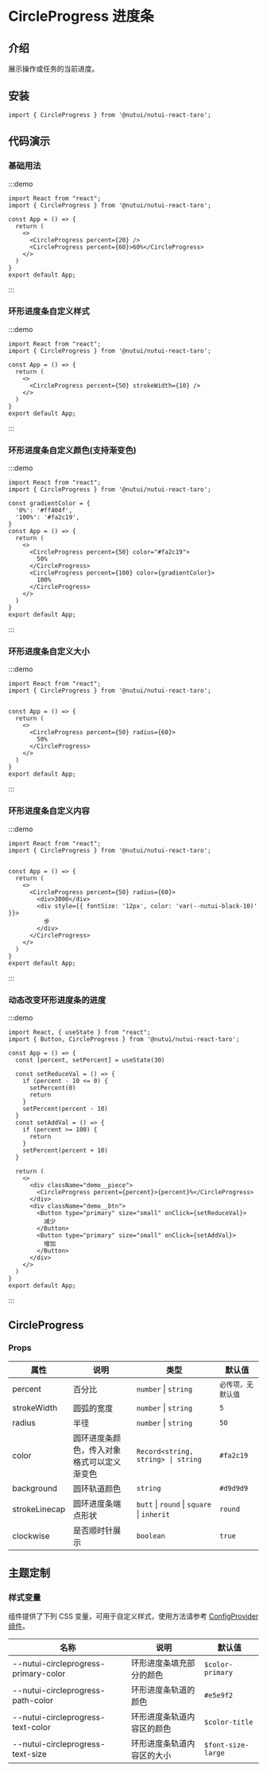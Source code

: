 # CircleProgress 进度条

## 介绍

展示操作或任务的当前进度。

## 安装

```tsx
import { CircleProgress } from '@nutui/nutui-react-taro';
```

## 代码演示

### 基础用法

:::demo

```tsx
import React from "react";
import { CircleProgress } from '@nutui/nutui-react-taro';

const App = () => {
  return (
    <>
      <CircleProgress percent={20} />
      <CircleProgress percent={60}>60%</CircleProgress>
    </>
  )
}
export default App;
```

:::

### 环形进度条自定义样式

:::demo

```tsx
import React from "react";
import { CircleProgress } from '@nutui/nutui-react-taro';

const App = () => {
  return (
    <>
      <CircleProgress percent={50} strokeWidth={10} />
    </>
  )
}
export default App;
```

:::

### 环形进度条自定义颜色(支持渐变色)

:::demo

```tsx
import React from "react";
import { CircleProgress } from '@nutui/nutui-react-taro';

const gradientColor = {
  '0%': '#ff404f',
  '100%': '#fa2c19',
}
const App = () => {
  return (
    <>
      <CircleProgress percent={50} color="#fa2c19">
        50%
      </CircleProgress>
      <CircleProgress percent={100} color={gradientColor}>
        100%
      </CircleProgress>
    </>
  )
}
export default App;
```

:::

### 环形进度条自定义大小

:::demo

```tsx
import React from "react";
import { CircleProgress } from '@nutui/nutui-react-taro';


const App = () => {
  return (
    <>
      <CircleProgress percent={50} radius={60}>
        50%
      </CircleProgress>
    </>
  )
}
export default App;
```

:::

### 环形进度条自定义内容

:::demo

```tsx
import React from "react";
import { CircleProgress } from '@nutui/nutui-react-taro';


const App = () => {
  return (
    <>
      <CircleProgress percent={50} radius={60}>
        <div>3000</div>
        <div style={{ fontSize: '12px', color: 'var(--nutui-black-10)' }}>
          步
        </div>
      </CircleProgress>
    </>
  )
}
export default App;
```

:::

### 动态改变环形进度条的进度

:::demo

```tsx
import React, { useState } from "react";
import { Button, CircleProgress } from '@nutui/nutui-react-taro';

const App = () => {
  const [percent, setPercent] = useState(30)
  
  const setReduceVal = () => {
    if (percent - 10 <= 0) {
      setPercent(0)
      return
    }
    setPercent(percent - 10)
  }
  const setAddVal = () => {
    if (percent >= 100) {
      return
    }
    setPercent(percent + 10)
  }

  return (
    <>
      <div className="demo__piece">
        <CircleProgress percent={percent}>{percent}%</CircleProgress>
      </div>
      <div className="demo__btn">
        <Button type="primary" size="small" onClick={setReduceVal}>
          减少
        </Button>
        <Button type="primary" size="small" onClick={setAddVal}>
          增加
        </Button>
      </div>
    </>
  )
}
export default App;
```

:::

## CircleProgress

### Props

| 属性 | 说明 | 类型 | 默认值 |
| --- | --- | --- | --- |
| percent | 百分比 | `number` \| `string` | `必传项，无默认值` |
| strokeWidth | 圆弧的宽度 | `number` \| `string` | `5` |
| radius | 半径 | `number` \| `string` | `50` |
| color | 圆环进度条颜色，传入对象格式可以定义渐变色 | `Record<string, string> \| string` | `#fa2c19` |
| background | 圆环轨道颜色 | `string` | `#d9d9d9` |
| strokeLinecap | 圆环进度条端点形状 | `butt` \| `round` \| `square` \| `inherit` | `round` |
| clockwise | 是否顺时针展示 | `boolean` | `true` |

## 主题定制

### 样式变量

组件提供了下列 CSS 变量，可用于自定义样式，使用方法请参考 [ConfigProvider 组件](#/zh-CN/component/configprovider)。

| 名称 | 说明 | 默认值 |
| --- | --- | --- |
| \--nutui-circleprogress-primary-color | 环形进度条填充部分的颜色 | `$color-primary` |
| \--nutui-circleprogress-path-color | 环形进度条轨道的颜色 | `#e5e9f2` |
| \--nutui-circleprogress-text-color | 环形进度条轨道内容区的颜色 | `$color-title` |
| \--nutui-circleprogress-text-size | 环形进度条轨道内容区的大小 | `$font-size-large` |